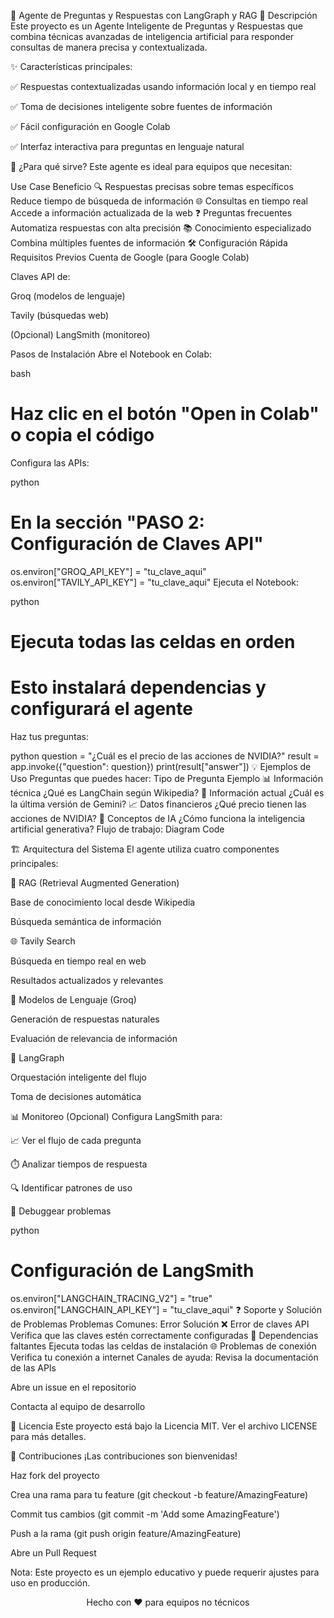 🤖 Agente de Preguntas y Respuestas con LangGraph y RAG
📖 Descripción
Este proyecto es un Agente Inteligente de Preguntas y Respuestas que combina técnicas avanzadas de inteligencia artificial para responder consultas de manera precisa y contextualizada.

✨ Características principales:

✅ Respuestas contextualizadas usando información local y en tiempo real

✅ Toma de decisiones inteligente sobre fuentes de información

✅ Fácil configuración en Google Colab

✅ Interfaz interactiva para preguntas en lenguaje natural

🎯 ¿Para qué sirve?
Este agente es ideal para equipos que necesitan:

Use Case	Beneficio
🔍 Respuestas precisas sobre temas específicos	Reduce tiempo de búsqueda de información
🌐 Consultas en tiempo real	Accede a información actualizada de la web
❓ Preguntas frecuentes	Automatiza respuestas con alta precisión
📚 Conocimiento especializado	Combina múltiples fuentes de información
🛠️ Configuración Rápida
Requisitos Previos
Cuenta de Google (para Google Colab)

Claves API de:

Groq (modelos de lenguaje)

Tavily (búsquedas web)

(Opcional) LangSmith (monitoreo)

Pasos de Instalación
Abre el Notebook en Colab:

bash
# Haz clic en el botón "Open in Colab" o copia el código
Configura las APIs:

python
# En la sección "PASO 2: Configuración de Claves API"
os.environ["GROQ_API_KEY"] = "tu_clave_aqui"
os.environ["TAVILY_API_KEY"] = "tu_clave_aqui"
Ejecuta el Notebook:

python
# Ejecuta todas las celdas en orden
# Esto instalará dependencias y configurará el agente
Haz tus preguntas:

python
question = "¿Cuál es el precio de las acciones de NVIDIA?"
result = app.invoke({"question": question})
print(result["answer"])
💡 Ejemplos de Uso
Preguntas que puedes hacer:
Tipo de Pregunta	Ejemplo
📊 Información técnica	¿Qué es LangChain según Wikipedia?
🔔 Información actual	¿Cuál es la última versión de Gemini?
📈 Datos financieros	¿Qué precio tienen las acciones de NVIDIA?
🤖 Conceptos de IA	¿Cómo funciona la inteligencia artificial generativa?
Flujo de trabajo:
Diagram
Code








🏗️ Arquitectura del Sistema
El agente utiliza cuatro componentes principales:

🧠 RAG (Retrieval Augmented Generation)

Base de conocimiento local desde Wikipedia

Búsqueda semántica de información

🌐 Tavily Search

Búsqueda en tiempo real en web

Resultados actualizados y relevantes

🤖 Modelos de Lenguaje (Groq)

Generación de respuestas naturales

Evaluación de relevancia de información

🔄 LangGraph

Orquestación inteligente del flujo

Toma de decisiones automática

📊 Monitoreo (Opcional)
Configura LangSmith para:

📈 Ver el flujo de cada pregunta

⏱️ Analizar tiempos de respuesta

🔍 Identificar patrones de uso

🐛 Debuggear problemas

python
# Configuración de LangSmith
os.environ["LANGCHAIN_TRACING_V2"] = "true"
os.environ["LANGCHAIN_API_KEY"] = "tu_clave_aqui"
❓ Soporte y Solución de Problemas
Problemas Comunes:
Error	Solución
❌ Error de claves API	Verifica que las claves estén correctamente configuradas
🐛 Dependencias faltantes	Ejecuta todas las celdas de instalación
🌐 Problemas de conexión	Verifica tu conexión a internet
Canales de ayuda:
Revisa la documentación de las APIs

Abre un issue en el repositorio

Contacta al equipo de desarrollo

📄 Licencia
Este proyecto está bajo la Licencia MIT. Ver el archivo LICENSE para más detalles.

🤝 Contribuciones
¡Las contribuciones son bienvenidas!

Haz fork del proyecto

Crea una rama para tu feature (git checkout -b feature/AmazingFeature)

Commit tus cambios (git commit -m 'Add some AmazingFeature')

Push a la rama (git push origin feature/AmazingFeature)

Abre un Pull Request

Nota: Este proyecto es un ejemplo educativo y puede requerir ajustes para uso en producción.

<div align="center"> Hecho con ❤️ para equipos no técnicos </div>
